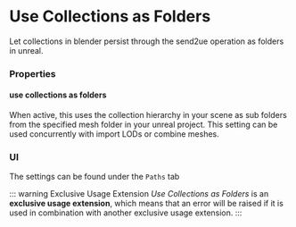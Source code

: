 # Use Collections as Folders
Let collections in blender persist through the send2ue operation as folders in unreal.

### Properties
#### use collections as folders
When active, this uses the collection hierarchy in your scene as sub folders from the specified mesh folder in your unreal project. This setting can be used concurrently with import LODs or combine meshes.

### UI
The settings can be found under the `Paths` tab

::: warning Exclusive Usage Extension
_Use Collections as Folders_ is an **exclusive usage extension**, which means that an error will be raised if it is used in combination with another exclusive usage extension.
:::
